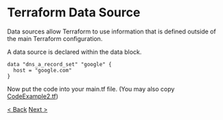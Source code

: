 # Terraform Data Source

Data sources allow Terraform to use information that is defined outside of the main Terraform configuration.

A data source is declared within the data block.

```
data "dns_a_record_set" "google" {
  host = "google.com"
}
```

Now put the code into your main.tf file. (You may also copy [CodeExample2.tf](https://github.com/FullStackS-GmbH/terraform-workshop/blob/master/Grundlagen/CodeExample3.tf))

[< Back](https://github.com/FullStackS-GmbH/terraform-workshop/blob/master/Grundlagen/3_Terraform_Workflow.md)
[Next >](https://github.com/FullStackS-GmbH/terraform-workshop/blob/master/Grundlagen/5_Create_First_Resource.md)